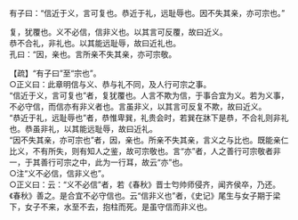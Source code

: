 有子曰：“信近于义，言可复也。恭近于礼，远耻辱也。因不失其亲，亦可宗也。”
		
复，犹覆也。义不必信，信非义也。以其言可反覆，故曰近义。   
恭不合礼，非礼也。以其能远耻辱，故曰近礼也。   
孔曰：“因，亲也。言所亲不失其亲，亦可宗敬。  

【疏】“有子曰”至“宗也”。   
○正义曰：此章明信与义、恭与礼不同，及人行可宗之事。   
“信近于义，言可复也”者，复犹覆也。人言不欺为信，于事合宜为义。若为义事，不必守信，而信亦有非义者也。言虽非义，以其言可反复不欺，故曰近义。   
“恭近于礼，远耻辱也”者，恭惟卑巽，礼贵会时，若巽在牀下是恭，不合礼则非礼也。恭虽非礼，以其能远耻辱，故曰近礼。   
“因不失其亲，亦可宗也”者，因，亲也。所亲不失其亲，言义之与比也。既能亲仁比义，不有所失，则有知人之鉴，故可宗敬也。言“亦”者，人之善行可宗敬者非一，于其善行可宗之中，此为一行耳，故云“亦”也。  
○注“义不必信，信非义也”。   
○正义曰：云：“义不必信”者，若《春秋》晋士匄帅师侵齐，闻齐侯卒，乃还。《春秋》善之。是合宜不必守信也。云“信非义也”者，《史记》尾生与女子期于梁下，女子不来，水至不去，抱柱而死。是虽守信而非义也。